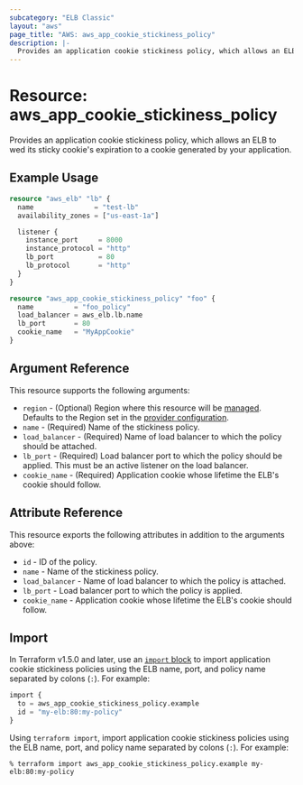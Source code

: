 ```yaml
---
subcategory: "ELB Classic"
layout: "aws"
page_title: "AWS: aws_app_cookie_stickiness_policy"
description: |-
  Provides an application cookie stickiness policy, which allows an ELB to wed its stickiness cookie to a cookie generated by your application.
---
```


# Resource: aws_app_cookie_stickiness_policy

Provides an application cookie stickiness policy, which allows an ELB to wed its sticky cookie's expiration to a cookie generated by your application.

## Example Usage

```terraform
resource "aws_elb" "lb" {
  name               = "test-lb"
  availability_zones = ["us-east-1a"]

  listener {
    instance_port     = 8000
    instance_protocol = "http"
    lb_port           = 80
    lb_protocol       = "http"
  }
}

resource "aws_app_cookie_stickiness_policy" "foo" {
  name          = "foo_policy"
  load_balancer = aws_elb.lb.name
  lb_port       = 80
  cookie_name   = "MyAppCookie"
}
```

## Argument Reference

This resource supports the following arguments:

* `region` - (Optional) Region where this resource will be [managed](https://docs.aws.amazon.com/general/latest/gr/rande.html#regional-endpoints). Defaults to the Region set in the [provider configuration](https://registry.terraform.io/providers/hashicorp/aws/latest/docs#aws-configuration-reference).
* `name` - (Required) Name of the stickiness policy.
* `load_balancer` - (Required) Name of load balancer to which the policy
  should be attached.
* `lb_port` - (Required) Load balancer port to which the policy
  should be applied. This must be an active listener on the load
balancer.
* `cookie_name` - (Required) Application cookie whose lifetime the ELB's cookie should follow.

## Attribute Reference

This resource exports the following attributes in addition to the arguments above:

* `id` - ID of the policy.
* `name` - Name of the stickiness policy.
* `load_balancer` - Name of load balancer to which the policy is attached.
* `lb_port` - Load balancer port to which the policy is applied.
* `cookie_name` - Application cookie whose lifetime the ELB's cookie should follow.

## Import

In Terraform v1.5.0 and later, use an [`import` block](https://developer.hashicorp.com/terraform/language/import) to import application cookie stickiness policies using the ELB name, port, and policy name separated by colons (`:`). For example:

```terraform
import {
  to = aws_app_cookie_stickiness_policy.example
  id = "my-elb:80:my-policy"
}
```

Using `terraform import`, import application cookie stickiness policies using the ELB name, port, and policy name separated by colons (`:`). For example:

```console
% terraform import aws_app_cookie_stickiness_policy.example my-elb:80:my-policy
```
